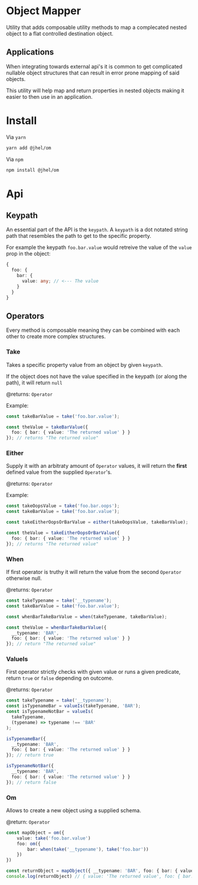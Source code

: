 # Object Mapper

Utility that adds composable utility methods to map a complecated nested object to a flat controlled destination object.

## Applications

When integrating towards external api's it is common to get complicated nullable object structures that can result in error prone mapping of said objects.

This utility will help map and return properties in nested objects making it easier to then use in an application.

# Install

Via `yarn`

```bash
yarn add @jhel/om
```

Via `npm`

```bash
npm install @jhel/om
```

# Api

## Keypath

An essential part of the API is the `keypath`. A `keypath` is a dot notated string path that resembles the path to get to the specific property.

For example the keypath `foo.bar.value` would retreive the value of the `value` prop in the object:

```typescript
{
  foo: {
    bar: {
      value: any; // <--- The value
    }
  }
}
```

## Operators

Every method is composable meaning they can be combined with each other to create more complex structures.

### Take

Takes a specific property value from an object by given `keypath`.

If the object does not have the value specified in the keypath (or along the path), it will return `null`

@returns: `Operator`

Example:

```typescript
const takeBarValue = take('foo.bar.value');

const theValue = takeBarValue({
  foo: { bar: { value: 'The returned value' } }
}); // returns "The returned value"
```

### Either

Supply it with an arbitraty amount of `Operator` values, it will return the **first** defined value from the supplied `Operator`'s.

@returns: `Operator`

Example:

```typescript
const takeOopsValue = take('foo.bar.oops');
const takeBarValue = take('foo.bar.value');

const takeEitherOopsOrBarValue = either(takeOopsValue, takeBarValue);

const theValue = takeEitherOopsOrBarValue({
  foo: { bar: { value: 'The returned value' } }
}); // returns "The returned value"
```

### When

If first operator is truthy it will return the value from the second `Operator` otherwise null.

@returns: `Operator`

```typescript
const takeTypename = take('__typename');
const takeBarValue = take('foo.bar.value');

const whenBarTakeBarValue = when(takeTypename, takeBarValue);

const theValue = whenBarTakeBarValue({
  __typename: 'BAR',
  foo: { bar: { value: 'The returned value' } }
}); // return "The returned value"
```

### ValueIs

First operator strictly checks with given value or runs a given predicate, return `true` or `false` depending on outcome.

@returns: `Operator`

```typescript
const takeTypename = take('__typename');
const isTypenameBar = valueIs(takeTypename, 'BAR');
const isTypenameNotBar = valueIs(
  takeTypename,
  (typename) => typename !== 'BAR'
);

isTypenameBar({
  __typename: 'BAR',
  foo: { bar: { value: 'The returned value' } }
}); // return true

isTypenameNotBar({
  __typename: 'BAR',
  foo: { bar: { value: 'The returned value' } }
}); // return false
```

### Om

Allows to create a new object using a supplied schema.

@return: `Operator`

```typescript
const mapObject = om({
    value: take('foo.bar.value')
    foo: om({
        bar: when(take('__typename'), take('foo.bar'))
    })
})

const returnObject = mapObject({ __typename: 'BAR', foo: { bar: { value: 'The returned value' } } })
console.log(returnObject) // { value: 'The returned value', foo: { bar: { value: 'The returned value' } } }
```
